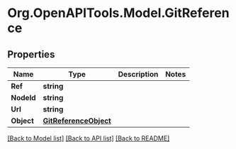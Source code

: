 # Org.OpenAPITools.Model.GitReference

## Properties

Name | Type | Description | Notes
------------ | ------------- | ------------- | -------------
**Ref** | **string** |  | 
**NodeId** | **string** |  | 
**Url** | **string** |  | 
**Object** | [**GitReferenceObject**](GitReferenceObject.md) |  | 

[[Back to Model list]](../README.md#documentation-for-models) [[Back to API list]](../README.md#documentation-for-api-endpoints) [[Back to README]](../README.md)


